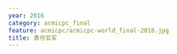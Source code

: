 ```yaml
---
year: 2016
category: acmicpc_final
feature: acmicpc/acmicpc-world_final-2016.jpg
title: 勇夺亚军
---
```



